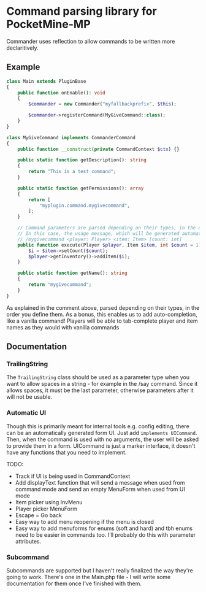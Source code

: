 # Command parsing library for PocketMine-MP
Commander uses reflection to allow commands to be written more declaritively.
## Example
```php
class Main extends PluginBase
{
    public function onEnable(): void
    {
        $commander = new Commander("myfallbackprefix", $this);

        $commander->registerCommand(MyGiveCommand::class);
    }
}

class MyGiveCommand implements CommanderCommand
{
    public function __construct(private CommandContext $ctx) {}

    public static function getDescription(): string
    {
        return "This is a test command";
    }

    public static function getPermissions(): array
    {
        return [
            "myplugin.command.mygivecommand",
        ];
    }

    // Command parameters are parsed depending on their types, in the order you define them.
    // In this case, the usage message, which will be generated automatically will be:
    // /mygivecommand <player: Player> <item: Item> [count: int]
    public function execute(Player $player, Item $item, int $count = 1): void {
        $i = $item->setCount($count);
        $player->getInventory()->addItem($i);
    }

    public static function getName(): string
    {
        return "mygivecommand";
    }
}
```
As explained in the comment above, parsed depending on their types, in the order you define them. As a bonus, this enables us to add auto-completion, like a vanilla command! Players will be able to tab-complete player and item names as they would with vanilla commands
## Documentation
### TrailingString
The `TrailingString` class should be used as a parameter type when you want to allow spaces in a string - for example in the /say command. Since it allows spaces, it must be the last parameter, otherwise parameters after it will not be usable.
### Automatic UI
Though this is primarily meant for internal tools e.g. config editing, there can be an automatically generated form UI. Just add `implements UICommand`. Then, when the command is used with no arguments, the user will be asked to provide them in a form. UICommand is just a marker interface, it doesn't have any functions that you need to implement.

TODO:
- Track if UI is being used in CommandContext
- Add displayText function that will send a message when used from command mode and send an empty MenuForm when used from UI mode
- Item picker using InvMenu
- Player picker MenuForm
- Escape = Go back
- Easy way to add menu reopening if the menu is closed
- Easy way to add menuforms for enums (soft and hard) and tbh enums need to be easier in commands too. I'll probably do this with parameter attributes.
### Subcommand
Subcommands are supported but I haven't really finalized the way they're going to work. There's one in the Main.php file - I will write some documentation for them once I've finished with them.